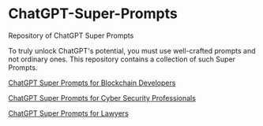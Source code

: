 # ChatGPT-Super-Prompts
Repository of ChatGPT Super Prompts

To truly unlock ChatGPT's potential, you must use well-crafted prompts and not ordinary ones. This repository contains a collection of such Super Prompts.

[ChatGPT Super Prompts for Blockchain Developers](https://github.com/rohasnagpal/ChatGPT-Super-Prompts/blob/main/Blockchain.md)

[ChatGPT Super Prompts for Cyber Security Professionals](https://github.com/rohasnagpal/ChatGPT-Super-Prompts/blob/main/Cyber%20Security.md)

[ChatGPT Super Prompts for Lawyers](https://github.com/rohasnagpal/ChatGPT-Super-Prompts/blob/main/Law.md)
